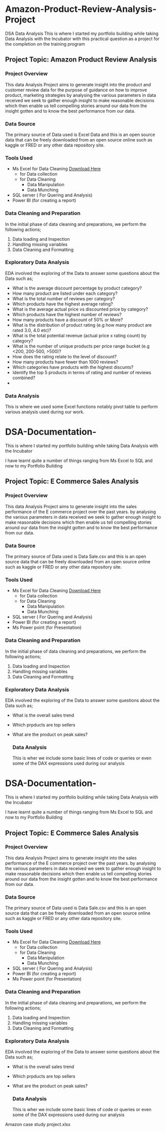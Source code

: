 # Amazon-Product-Review-Analysis-Project
DSA Data Analysis
This is where I started my portfolio building while taking Data Analysis with the Incubator with this practical question as a project for the completion on the training program

## Project Topic: Amazon Product Review Analysis

### Project Overview

This data Analysis Project aims to generate insight into the product and customer review data for the purpose of guidance on how to improve product, marketing strategies by analysing the various parameters in data received we seek to gather enough insight to make reasonable decisions which then enable us tell compelling stories around our data from the insight gotten and to know the best performance from our data.

### Data Source
The primary source of Data used is Excel Data and this is an open source data that can be freely downloaded from an open source online such as kaggle or FRED or any other data repository site.

### Tools Used

- Ms Excel for Data Cleaning [Download Here](https://www.microsoft.com)                                                                                                                    
     - for Data collection
     - for Data Cleaning
          - Data Manipulation
          - Data Munching
- SQL server ( For Quering and Analysis)
- Power BI (for creating a report)
  

### Data Cleaning and Preparation

In the initial phase of data cleaning and preparations, we perform the following actions;
1. Data loading and Inspection
2. Handling missing variables
3. Data Cleaning and Formatting

### Exploratory Data Analysis
EDA involved the exploring of the Data to answer some questions about the Data such as;
- What is the average discount percentage by product category?
- How many product are listed under each category?
- What is the total number of reviews per category?
- Which products have the highest average rating?
- What is the average actual price vs discounted price by category?
- Which products have the highest number of reviews?
- How many products have a discount of 50% or More?
- What is the distribution of product rating (e.g how many product are rated 3.0, 4.0 etc)?
- What is the total potential revenue (actual price x rating count) by category?
- What is the number of unique products per price range bucket (e.g <200, 200-500, >500)?
- How does the rating relate to the level of discount?
- How many products have fewer than 1000 reviews?
- Which categories have products with the highest discunts?
- Identify the top 5 products in terms of rating and number of reviews combined?
- 

  ### Data Analysis

  This is where we used some Excel functions notably pivot table to perform various analysis used during our work.
# DSA-Documentation-
This is where I started my portfolio building while taking Data Analysis with the Incubator

I have learnt quite a number of things ranging from Ms Excel to SQL and now to my Portfolio Building 

## Project Topic: E Commerce Sales Analysis

### Project Overview

This data Analysis Project aims to generate insight into the sales performance of the E commerce project over the past years. by analysing the various parameters in data received we seek to gather enough insight to make reasonable decisions which then enable us tell compelling stories around our data from the insight gotten and to know the best performance from our data.

### Data Source
The primary source of Data used is Data Sale.csv and this is an open source data that can be freely downloaded from an open source online such as kaggle or FRED or any other data repository site.

### Tools Used

- Ms Excel for Data Cleaning [Download Here](https://www.microsoft.com)                                                                                                                    
     - for Data collection
     - for Data Cleaning
          - Data Manipulation
          - Data Munching
- SQL server ( For Quering and Analysis)
- Power BI (for creating a report)
- Ms Power point (for Presentation)

### Data Cleaning and Preparation

In the initial phase of data cleaning and preparations, we perform the following actions;
1. Data loading and Inspection
2. Handling missing variables
3. Data Cleaning and Formatting

### Exploratory Data Analysis
EDA involved the exploring of the Data to answer some questions about the Data such as;
- What is the overall sales trend
- Which prpducts are top sellers
- What are the product on peak sales?

  ### Data Analysis

  This is wher we include some basic lines of code or queries or even some of the DAX expressions used during our analysis


# DSA-Documentation-
This is where I started my portfolio building while taking Data Analysis with the Incubator

I have learnt quite a number of things ranging from Ms Excel to SQL and now to my Portfolio Building 

## Project Topic: E Commerce Sales Analysis

### Project Overview

This data Analysis Project aims to generate insight into the sales performance of the E commerce project over the past years. by analysing the various parameters in data received we seek to gather enough insight to make reasonable decisions which then enable us tell compelling stories around our data from the insight gotten and to know the best performance from our data.

### Data Source
The primary source of Data used is Data Sale.csv and this is an open source data that can be freely downloaded from an open source online such as kaggle or FRED or any other data repository site.

### Tools Used

- Ms Excel for Data Cleaning [Download Here](https://www.microsoft.com)                                                                                                                    
     - for Data collection
     - for Data Cleaning
          - Data Manipulation
          - Data Munching
- SQL server ( For Quering and Analysis)
- Power BI (for creating a report)
- Ms Power point (for Presentation)

### Data Cleaning and Preparation

In the initial phase of data cleaning and preparations, we perform the following actions;
1. Data loading and Inspection
2. Handling missing variables
3. Data Cleaning and Formatting

### Exploratory Data Analysis
EDA involved the exploring of the Data to answer some questions about the Data such as;
- What is the overall sales trend
- Which prpducts are top sellers
- What are the product on peak sales?

  ### Data Analysis

  This is wher we include some basic lines of code or queries or even some of the DAX expressions used during our analysis

Amazon case study project.xlsx







